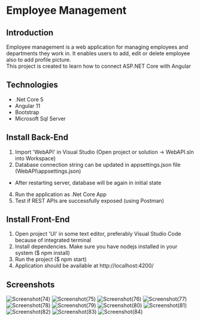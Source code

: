 # Employee Management

## Introduction
Employee management is a web application for managing employees and departments they work in. 
It enables users to add, edit or delete employee also to add profile picture.<br/>
This project is created to learn how to connect ASP.NET Core with Angular

## Technologies
* .Net Core 5
* Angular 11
* Bootstrap
* Microsoft Sql Server

## Install Back-End
1. Import 'WebAPI' in Visual Studio (Open project or solution -> WebAPI.sln into Workspace)
2. Database connection string can be updated in appsettings.json file (WebAPI\appsettings.json)
* After restarting server, database will be again in initial state
4. Run the application as .Net Core App
5. Test if REST APIs are successfully exposed (using Postman)

## Install Front-End
1. Open project 'UI' in some text editor, preferably Visual Studio Code because of integrated terminal
2. Install dependencies. Make sure you have nodejs installed in your system ($ npm install)
3. Run the project ($ npm start)
4. Application should be available at http://localhost:4200/

## Screenshots
![Screenshot(74)](https://user-images.githubusercontent.com/44314530/143778409-60baa0db-3ea0-4251-bac2-a732099b019e.png)
![Screenshot(75)](https://user-images.githubusercontent.com/44314530/143778419-ac5af1fe-0351-4d67-802e-66bccd5a4247.png)
![Screenshot(76)](https://user-images.githubusercontent.com/44314530/143778422-70ef7c8e-66c5-4c4c-8cc4-a54100b2e146.png)
![Screenshot(77)](https://user-images.githubusercontent.com/44314530/143778424-84ad09dc-6a11-4aa7-9e56-5b11d1199f44.png)
![Screenshot(78)](https://user-images.githubusercontent.com/44314530/143778428-f2d1a28d-caef-437a-b3a5-816579b7a677.png)
![Screenshot(79)](https://user-images.githubusercontent.com/44314530/143778431-77451272-b0e5-40e3-9572-ee109cbab50b.png)
![Screenshot(80)](https://user-images.githubusercontent.com/44314530/143778434-06400230-8acb-435d-bb6b-a7ee11efcb58.png)
![Screenshot(81)](https://user-images.githubusercontent.com/44314530/143778440-3fa3fa07-603e-4f41-a227-18dbab0a2673.png)
![Screenshot(82)](https://user-images.githubusercontent.com/44314530/143778446-0b1cadf3-0815-4978-a662-9fef8651f063.png)
![Screenshot(83)](https://user-images.githubusercontent.com/44314530/143778449-ac7d450d-3a8a-416d-a3b2-a0bf916ca556.png)
![Screenshot(84)](https://user-images.githubusercontent.com/44314530/143778453-8b812f25-55ab-4d21-a4e2-35c6fd6ce389.png)
